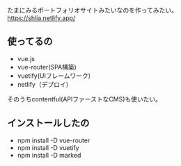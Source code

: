 たまにみるポートフォリオサイトみたいなのを作ってみたい。
https://shlia.netlify.app/


## 使ってるの
- vue.js
- vue-router(SPA構築)
- vuetify(UIフレームワーク)
- netlify（デプロイ）

そのうちcontentful(APIファーストなCMS)も使いたい。


## インストールしたの

- npm install -D vue-router
- npm install -D vuetify
- npm install -D marked